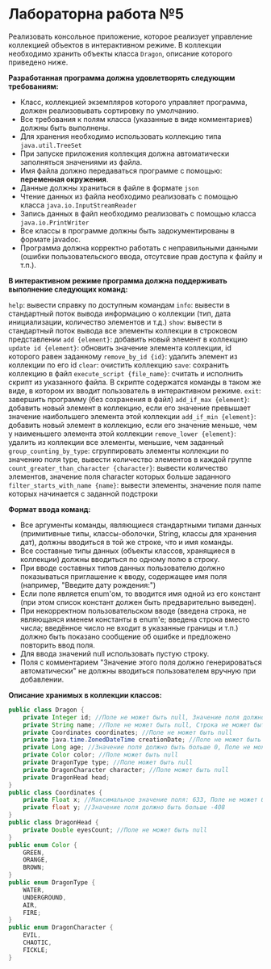 # Лабораторна работа №5

Реализовать консольное приложение, которое реализует управление коллекцией объектов в интерактивном режиме. В коллекции необходимо хранить объекты класса `Dragon`, описание которого приведено ниже.

**Разработанная программа должна удовлетворять следующим требованиям:**

- Класс, коллекцией экземпляров которого управляет программа, должен реализовывать сортировку по умолчанию.
- Все требования к полям класса (указанные в виде комментариев) должны быть выполнены.
- Для хранения необходимо использовать коллекцию типа `java.util.TreeSet`
- При запуске приложения коллекция должна автоматически заполняться значениями из файла.
- Имя файла должно передаваться программе с помощью: **переменная окружения**.
- Данные должны храниться в файле в формате `json`
- Чтение данных из файла необходимо реализовать с помощью класса `java.io.InputStreamReader`
- Запись данных в файл необходимо реализовать с помощью класса `java.io.PrintWriter`
- Все классы в программе должны быть задокументированы в формате javadoc.
- Программа должна корректно работать с неправильными данными (ошибки пользовательского ввода, отсутсвие прав доступа к файлу и т.п.).

**В интерактивном режиме программа должна поддерживать выполнение следующих команд:**

`help`: вывести справку по доступным командам
`info`: вывести в стандартный поток вывода информацию о коллекции (тип, дата инициализации, количество элементов и т.д.)
`show`: вывести в стандартный поток вывода все элементы коллекции в строковом представлении
`add {element}`: добавить новый элемент в коллекцию
`update id {element}`: обновить значение элемента коллекции, id которого равен заданному
`remove_by_id {id}`: удалить элемент из коллекции по его id
`clear`: очистить коллекцию
`save`: сохранить коллекцию в файл
`execute_script {file_name}`: считать и исполнить скрипт из указанного файла. В скрипте содержатся команды в таком же виде, в котором их вводит пользователь в интерактивном режиме.
`exit`: завершить программу (без сохранения в файл)
`add_if_max {element}`: добавить новый элемент в коллекцию, если его значение превышает значение наибольшего элемента этой коллекции
`add_if_min {element}`: добавить новый элемент в коллекцию, если его значение меньше, чем у наименьшего элемента этой коллекции
`remove_lower {element}`: удалить из коллекции все элементы, меньшие, чем заданный
`group_counting_by_type`: сгруппировать элементы коллекции по значению поля type, вывести количество элементов в каждой группе
`count_greater_than_character {character}`: вывести количество элементов, значение поля character которых больше заданного
`filter_starts_with_name {name}`: вывести элементы, значение поля name которых начинается с заданной подстроки

**Формат ввода команд:**

- Все аргументы команды, являющиеся стандартными типами данных (примитивные типы, классы-оболочки, String, классы для хранения дат), должны вводиться в той же строке, что и имя команды.
- Все составные типы данных (объекты классов, хранящиеся в коллекции) должны вводиться по одному полю в строку.
- При вводе составных типов данных пользователю должно показываться приглашение к вводу, содержащее имя поля (например, "Введите дату рождения:")
- Если поле является enum'ом, то вводится имя одной из его констант (при этом список констант должен быть предварительно выведен).
- При некорректном пользовательском вводе (введена строка, не являющаяся именем константы в enum'е; введена строка вместо числа; введённое число не входит в указанные границы и т.п.) должно быть показано сообщение об ошибке и предложено повторить ввод поля.
- Для ввода значений null использовать пустую строку.
- Поля с комментарием "Значение этого поля должно генерироваться автоматически" не должны вводиться пользователем вручную при добавлении.

**Описание хранимых в коллекции классов:**

```java
public class Dragon {
    private Integer id; //Поле не может быть null, Значение поля должно быть больше 0, Значение этого поля должно быть уникальным, Значение этого поля должно генерироваться автоматически
    private String name; //Поле не может быть null, Строка не может быть пустой
    private Coordinates coordinates; //Поле не может быть null
    private java.time.ZonedDateTime creationDate; //Поле не может быть null, Значение этого поля должно генерироваться автоматически
    private Long age; //Значение поля должно быть больше 0, Поле не может быть null
    private Color color; //Поле может быть null
    private DragonType type; //Поле может быть null
    private DragonCharacter character; //Поле может быть null
    private DragonHead head;
}
public class Coordinates {
    private Float x; //Максимальное значение поля: 633, Поле не может быть null
    private float y; //Значение поля должно быть больше -408
}
public class DragonHead {
    private Double eyesCount; //Поле не может быть null
}
public enum Color {
    GREEN,
    ORANGE,
    BROWN;
}
public enum DragonType {
    WATER,
    UNDERGROUND,
    AIR,
    FIRE;
}
public enum DragonCharacter {
    EVIL,
    CHAOTIC,
    FICKLE;
}
```
